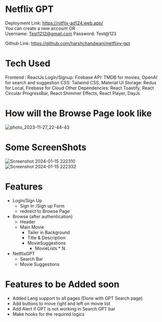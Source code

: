 # Netflix GPT

Deployment Link:  https://nitflix-ad124.web.app/         
You can create a new account OR <br>
Username: Test1212@gmail.com
Password: Test@123
<br>

Github Link:    https://github.com/harshchandwani/netflixy-gpt


# Tech Used
Frontend : ReactJs
Login/Signup: Firebase
API: TMDB for movies, OpenAI for search and suggestion
CSS: Tailwind CSS, Material UI
Storage: Redux for Local, Firebase for Cloud
Other Dependencies: React Toastify, React Circular ProgressBar, React Shimmer Effects, React Player, DayJs

# How will the Browse Page look like

![photo_2023-11-27_22-44-43](https://github.com/harshchandwani/netflixy-gpt/assets/67815775/65f53bb1-3de6-4da6-a11a-e2fec24b8444)

# Some ScreenShots
![Screenshot 2024-01-15 222310](https://github.com/harshchandwani/netflixy-gpt/assets/67815775/d083840a-5456-41ba-800a-ea7467c08247)
<br>
![Screenshot 2024-01-15 222332](https://github.com/harshchandwani/netflixy-gpt/assets/67815775/71f85d7b-03b1-4ed0-b841-c24d9858f215)

# Features

- Login/Sign Up
  - Sign In /Sign up Form
  - redirect to Browse Page
- Browse (after authentication)
  - Header
  - Main Movie
    - Tailer in Background
    - Title & Description
    - MovieSuggestions
      - MovieLists \* N
- NetflixGPT
  - Search Bar
  - Movie Suggestions


# Features to be Added soon
- Added Lang support to all pages (Done with GPT Search page)
- Add buttons to move right and left on movie list 
- Add Alert if GPT is not working in Search GPT bar
- Make hooks for the required logics 
